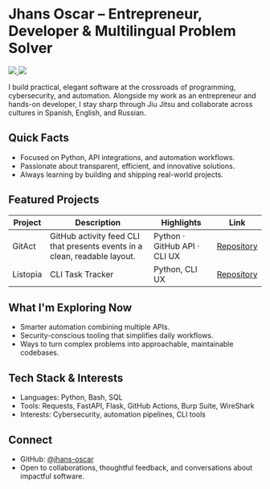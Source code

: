 # Jhans Oscar – Entrepreneur, Developer & Multilingual Problem Solver

<a href="https://www.linkedin.com/in/jhans-oscar-alonso-gonzalez-8175bb344">
  <img src="https://img.shields.io/badge/-LinkedIn-0072b1?style=for-the-badge&logo=linkedin&logoColor=white" />
</a>
<a href="https://www.instagram.com/jhans_oscar">
  <img src="https://img.shields.io/badge/-Instagram-E4405F?style=for-the-badge&logo=instagram&logoColor=white" />
</a>


I build practical, elegant software at the crossroads of programming, cybersecurity, and automation. Alongside my work as an entrepreneur and hands-on developer, I stay sharp through Jiu Jitsu and collaborate across cultures in Spanish, English, and Russian.

## Quick Facts
- Focused on Python, API integrations, and automation workflows.
- Passionate about transparent, efficient, and innovative solutions.
- Always learning by building and shipping real-world projects.

## Featured Projects
| Project | Description | Highlights | Link |
| --- | --- | --- | --- |
| GitAct | GitHub activity feed CLI that presents events in a clean, readable layout. | Python · GitHub API · CLI UX | [Repository](https://github.com/jhansoscar/GitAct) |
| Listopia | CLI Task Tracker | Python, CLI UX | [Repository](https://github.com/jhansoscar/listopia) |

## What I'm Exploring Now
- Smarter automation combining multiple APIs.
- Security-conscious tooling that simplifies daily workflows.
- Ways to turn complex problems into approachable, maintainable codebases.

## Tech Stack & Interests
- Languages: Python, Bash, SQL
- Tools: Requests, FastAPI, Flask, GitHub Actions, Burp Suite, WireShark
- Interests: Cybersecurity, automation pipelines, CLI tools

## Connect
- GitHub: [@jhans-oscar](https://github.com/jhans-oscar)
- Open to collaborations, thoughtful feedback, and conversations about impactful software.
